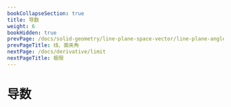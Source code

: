 ```yaml
---
bookCollapseSection: true
title: 导数
weight: 6
bookHidden: true
prevPage: /docs/solid-geometry/line-plane-space-vector/line-plane-angle
prevPageTitle: 线、面夹角
nextPage: /docs/derivative/limit
nextPageTitle: 极限
---
```


# 导数

